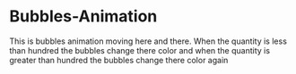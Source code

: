 # Bubbles-Animation
This is bubbles animation moving here and there. When the quantity is less than hundred the bubbles change there color and when the quantity is greater than hundred the bubbles change there color again
